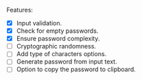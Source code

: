 Features:

- [X] Input validation.
- [X] Check for empty passwords.
- [X] Ensure password complexity.
- [ ] Cryptographic randomness.
- [ ] Add type of characters options.
- [ ] Generate password from input text.
- [ ] Option to copy the password to clipboard.